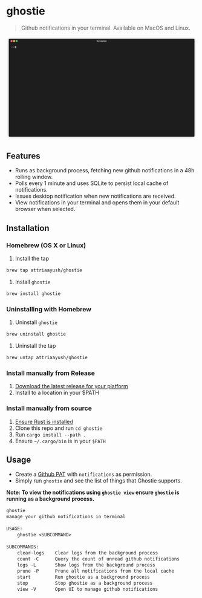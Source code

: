 # ghostie

> Github notifications in your terminal. Available on MacOS and Linux.

![](./docs/demo.gif)

## Features

- Runs as background process, fetching new github notifications in a 48h rolling
    window.
- Polls every 1 minute and uses SQLite to persist local cache of notifications.
- Issues desktop notification when new notifications are received.
- View notifications in your terminal and opens them in your default browser when
    selected.

## Installation

### Homebrew (OS X or Linux)

1. Install the tap

```sh
brew tap attriaayush/ghostie
```

1. Install `ghostie`

```sh
brew install ghostie
```

### Uninstalling with Homebrew

1. Uninstall `ghostie`

```sh
brew uninstall ghostie
```

1. Uninstall the tap

```sh
brew untap attriaayush/ghostie
```

### Install manually from Release

1. [Download the latest release for your platform](https://github.com/attriaayush/ghostie/releases)
1. Install to a location in your $PATH

### Install manually from source

1. [Ensure Rust is installed](https://www.rust-lang.org/tools/install)
1. Clone this repo and run `cd ghostie`
1. Run `cargo install --path .`
1. Ensure `~/.cargo/bin` is in your `$PATH`

## Usage

- Create a [Github PAT](https://docs.github.com/en/authentication/keeping-your-account-and-data-secure/creating-a-personal-access-token) with `notifications` as permission.
- Simply run `ghostie` and see the list of things that Ghostie supports.

**Note: To view the notifications using `ghostie view` ensure `ghostie` is running
as a background process.**

```
ghostie
manage your github notifications in terminal

USAGE:
    ghostie <SUBCOMMAND>

SUBCOMMANDS:
    clear-logs    Clear logs from the background process
    count -C      Query the count of unread github notifications
    logs -L       Show logs from the background process
    prune -P      Prune all notifications from the local cache
    start         Run ghostie as a background process
    stop          Stop ghostie as a background process
    view -V       Open UI to manage github notifications
```

